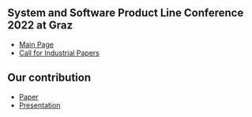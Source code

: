 ## System and Software Product Line Conference 2022 at Graz

* [Main Page](https://2022.splc.net/)
* [Call for Industrial Papers](https://2022.splc.net/calls/call-for-industrial-papers/)

## Our contribution

* [Paper](/In%20Three%20Steps%20to%20Software%20Product%20Lines.pdf)
* [Presentation](/In%20Three%20Steps%20to%20Software%20Product%20Lines.pptx)
